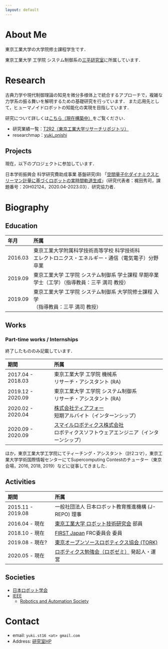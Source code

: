 ```yaml
---
layout: default
---
```


# About Me
東京工業大学の大学院修士課程学生です．

東京工業大学 工学院 システム制御系の[三平研究室](http://www.sl.sc.e.titech.ac.jp/SCHP/index.html)に所属しています．

# Research
古典力学や現代制御理論の知見を微分多様体上で統合するアプローチで，複雑な力学系の振る舞いを解明するための基礎研究を行っています．
また応用先として，ヒューマノイドロボットの知能化の実現を目指しています．

研究について詳しくは[こちら（現在構築中）](./index)をご覧ください．

- 研究業績一覧：[T2R2（東京工業大学リサーチリポジトリ）](https://t2r2.star.titech.ac.jp/cgi-bin/researcherpublicationlist.cgi?q_researcher_content_number=7ea460992f42e710d0a8afd31c578ddd&alldisp=1)
- researchmap：[yuki_onishi](https://researchmap.jp/yuki_onishi/)

## Projects
現在，以下のプロジェクトに参加しています．

日本学術振興会 科学研究費助成事業 基盤研究(B) 「[空間量子化ダイナミクスとリーマン計量に基づくロボットの実時間軌道生成](https://kaken.nii.ac.jp/ja/grant/KAKENHI-PROJECT-20H02124/)」（研究代表者：梶田秀司，課題番号：20H02124，2020.04-2023.03）．研究協力者．

# Biography
## Education

| 年月 | 所属 |
| :--- | :--- |
| 2016.03 | 東京工業大学附属科学技術高等学校 科学技術科 <br> エレクトロニクス・エネルギー・通信（電気電子）分野 卒業 |
| 2019.09 | 東京工業大学 工学院 システム制御系 学士課程 早期卒業 <br> 学士（工学）（指導教員：三平 満司 教授） |
| 2019.09 | 東京工業大学 工学院 システム制御系 大学院修士課程 入学 <br> （指導教員：三平 満司 教授） |

## Works
### Part-time works / Internships

終了したもののみ記載しています．

| 期間 | 所属 |
| :--- | :--- |
| 2017.04 - 2018.03 | 東京工業大学 工学院 機械系 <br> リサーチ・アシスタント (RA) |
| 2019.12 - 2020.09 | 東京工業大学 工学院 システム制御系 <br> リサーチ・アシスタント (RA) |
| 2020.02 - 2020.04 | [株式会社ティアフォー](https://tier4.jp/) <br> 短期アルバイト（インターンシップ） |
| 2020.09 - 2020.09 | [スマイルロボティクス株式会社](https://www.smilerobotics.com/home) <br> ロボティクスソフトウェアエンジニア（インターンシップ） |

ほか，東京工業大学工学院にてティーチング・アシスタント（計2コマ），東京工業大学学術国際情報センターにてSupercomputing Contestのチューター（東京会場，2016, 2018, 2019）などに従事してきました．

## Activities

| 期間 | 所属 |
| :--- | :--- |
| 2015.11 - 2019.08 | 一般社団法人 日本ロボット教育推進機構 (J-REPO) 理事 |
| 2016.04 - 現在 | [東京工業大学 ロボット技術研究会]((https://www.rogiken.org/)) 部員 |
| 2018.10 - 現在 | [FIRST Japan](https://firstjapan.jp/) FRC委員会 委員 |
| 2019.08 - 現在? | [東京オープンソースロボティクス協会 (TORK)](https://opensource-robotics.tokyo.jp/) |
| 2020.05 - 現在 | [ロボティクス勉強会（ロボゼミ）](https://robosemi.github.io/) 発起人・運営 |

## Societies
- [日本ロボット学会](https://www.rsj.or.jp/)
- [IEEE](https://www.ieee.org/)
  - [Robotics and Automation Society](https://www.ieee-ras.org/)

# Contact
- email: `yuki.st16 <at> gmail.com`
- Address: [研究室HP](http://www.sl.sc.e.titech.ac.jp/SCHP/contact.html)
